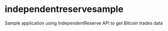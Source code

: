 # independentreservesample
Sample application using IndependentReserve API to get Bitcoin trades data
